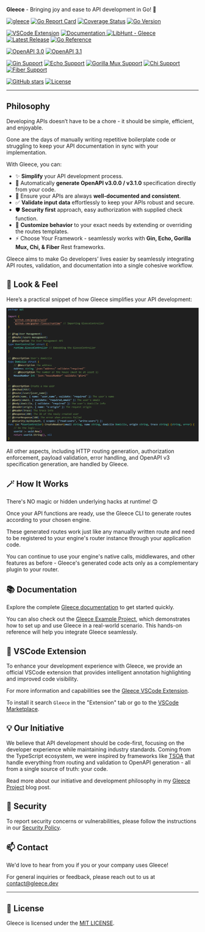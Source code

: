 **Gleece** - Bringing joy and ease to API development in Go! 🚀   

<!-- Source code health & info -->
[![gleece](https://github.com/gopher-fleece/gleece/actions/workflows/build.yml/badge.svg?branch=main)](https://github.com/gopher-fleece/gleece/actions/workflows/build.yml)
[![Go Report Card](https://goreportcard.com/badge/github.com/gopher-fleece/gleece)](https://goreportcard.com/report/gopher-fleece/gleece)
[![Coverage Status](https://coveralls.io/repos/github/gopher-fleece/gleece/badge.svg?branch=main)](https://coveralls.io/github/gopher-fleece/gleece?branch=main)
[![Go Version](https://img.shields.io/github/go-mod/go-version/gopher-fleece/gleece)](https://github.com/gopher-fleece/gleece/blob/main/go.mod)

<!-- Packages, Releases etc -->
[![VSCode Extension](https://img.shields.io/visual-studio-marketplace/v/haim-kastner.gleece-extension?label=VSCode%20Extension)](https://marketplace.visualstudio.com/items?itemName=haim-kastner.gleece-extension)
<a href="https://docs.gleece.dev">
    <img src="https://img.shields.io/badge/docs-gleece.dev-blue" alt="Documentation">
</a>
[![LibHunt - Gleece](https://img.shields.io/badge/LibHunt-Gleece-blue)](https://www.libhunt.com/r/gleece)
[![Latest Release](https://img.shields.io/github/v/release/gopher-fleece/gleece)](https://github.com/gopher-fleece/gleece/releases)
[![Go Reference](https://pkg.go.dev/badge/github.com/gopher-fleece/gleece.svg)](https://pkg.go.dev/github.com/gopher-fleece/gleece)

<!-- Supported standards -->
[![OpenAPI 3.0](https://img.shields.io/badge/OpenAPI-3.0.0-green.svg)](https://spec.openapis.org/oas/v3.0.0)
[![OpenAPI 3.1](https://img.shields.io/badge/OpenAPI-3.1.0-green.svg)](https://spec.openapis.org/oas/v3.1.0)

<!-- Supported frameworks -->
[![Gin Support](https://img.shields.io/badge/Gin-Supported-blue)](https://gin-gonic.com/)
[![Echo Support](https://img.shields.io/badge/Echo-Supported-blue)](https://echo.labstack.com/)
[![Gorilla Mux Support](https://img.shields.io/badge/Gorilla_Mux-Supported-blue)](https://github.com/gorilla/mux)
[![Chi Support](https://img.shields.io/badge/Chi-Supported-blue)](https://github.com/go-chi/chi)
[![Fiber Support](https://img.shields.io/badge/Fiber-Supported-blue)](https://github.com/gofiber/fiber)

<!-- Social -->
[![GitHub stars](https://img.shields.io/github/stars/gopher-fleece/gleece.svg?style=social&label=Stars)](https://github.com/gopher-fleece/gleece/stargazers) 
[![License](https://img.shields.io/github/license/gopher-fleece/gleece.svg?style=social)](https://github.com/gopher-fleece/gleece/blob/master/LICENSE)


---

## Philosophy  
Developing APIs doesn’t have to be a chore - it should be simple, efficient, and enjoyable.  

Gone are the days of manually writing repetitive boilerplate code or struggling to keep your API documentation in sync with your implementation.

With Gleece, you can:  
- ✨ **Simplify** your API development process.  
- 📝 Automatically **generate OpenAPI v3.0.0 / v3.1.0** specification directly from your code.  
- 🎯 Ensure your APIs are always **well-documented and consistent**.  
- ✅ **Validate input data** effortlessly to keep your APIs robust and secure.
- 🛡 **Security first** approach, easy authorization with supplied check function.
- 🧩 **Customize behavior** to your exact needs by extending or overriding the routes templates.
- ⚡️ Choose Your Framework - seamlessly works with **Gin, Echo, Gorilla Mux, Chi, & Fiber** Rest frameworks.

Gleece aims to make Go developers’ lives easier by seamlessly integrating API routes, validation, and documentation into a single cohesive workflow.

## 💫 Look & Feel  

Here’s a practical snippet of how Gleece simplifies your API development:  

![Screenshot](https://raw.githubusercontent.com/gophar-fleece/.github/main/docs/screenshots/usage-example.png)

All other aspects, including HTTP routing generation, authorization enforcement, payload validation, error handling, and OpenAPI v3 specification generation, are handled by Gleece.

## 🪄 How It Works

There's NO magic or hidden underlying hacks at runtime! 😊

Once your API functions are ready, use the Gleece CLI to generate routes according to your chosen engine.

These generated routes work just like any manually written route and need to be registered to your engine's router instance through your application code.

You can continue to use your engine's native calls, middlewares, and other features as before - Gleece's generated code acts only as a complementary plugin to your router.


## 📚 Documentation  

Explore the complete [Gleece documentation](https://docs.gleece.dev/docs/intro) to get started quickly.  

You can also check out the [Gleece Example Project](https://github.com/gopher-fleece/gleecexample#readme), which demonstrates how to set up and use Gleece in a real-world scenario. This hands-on reference will help you integrate Gleece seamlessly.

## 🎨 VSCode Extension

To enhance your development experience with Gleece, we provide an official VSCode extension that provides intelligent annotation highlighting and improved code visibility.

For more information and capabilities see the [Gleece VSCode Extension](https://github.com/gopher-fleece/gleece-vscode-extension#readme).

To install it search `Gleece` in the "Extension" tab or go to the [VSCode Marketplace](https://marketplace.visualstudio.com/items?itemName=haim-kastner.gleece-extension).

## 💡 Our Initiative

We believe that API development should be code-first, focusing on the developer experience while maintaining industry standards. Coming from the TypeScript ecosystem, we were inspired by frameworks like [TSOA](https://github.com/lukeautry/tsoa) that handle everything from routing and validation to OpenAPI generation - all from a single source of truth: your code.

Read more about our initiative and development philosophy in my [Gleece Project](https://blog.castnet.club/en/blog/gleece-project) blog post.


## 🔐 Security

To report security concerns or vulnerabilities, please follow the instructions in our [Security Policy](./SECURITY.md).

## 📫 Contact

We'd love to hear from you if you or your company uses Gleece!

For general inquiries or feedback, please reach out to us at [contact@gleece.dev](mailto:contact@gleece.dev)

---

## 📜 License  
Gleece is licensed under the [MIT LICENSE](./LICENSE). 